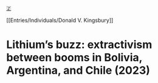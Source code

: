 [🇿](zotero://select/library/items/LHRX3P85)

[[Entries/Individuals/Donald V. Kingsbury]] 
# Lithium’s buzz: extractivism between booms in Bolivia, Argentina, and Chile (2023)

